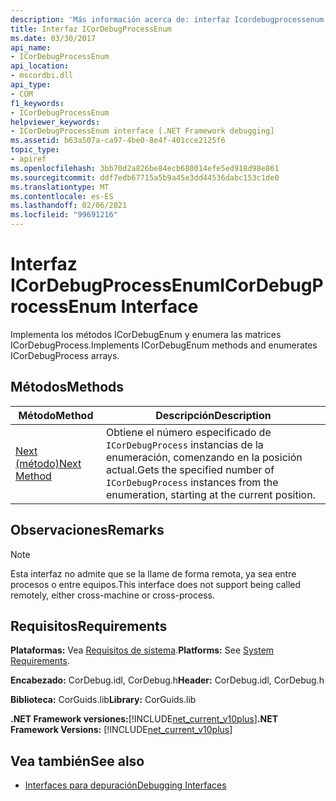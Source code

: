 ```yaml
---
description: 'Más información acerca de: interfaz Icordebugprocessenum ('
title: Interfaz ICorDebugProcessEnum
ms.date: 03/30/2017
api_name:
- ICorDebugProcessEnum
api_location:
- mscordbi.dll
api_type:
- COM
f1_keywords:
- ICorDebugProcessEnum
helpviewer_keywords:
- ICorDebugProcessEnum interface [.NET Framework debugging]
ms.assetid: b63a507a-ca97-4be0-8e4f-401cce2125f6
topic_type:
- apiref
ms.openlocfilehash: 3bb70d2a826be84ecb680014efe5ed918d98e861
ms.sourcegitcommit: ddf7edb67715a5b9a45e3dd44536dabc153c1de0
ms.translationtype: MT
ms.contentlocale: es-ES
ms.lasthandoff: 02/06/2021
ms.locfileid: "99691216"
---
```

# <a name="icordebugprocessenum-interface"></a><span data-ttu-id="b1c3b-103">Interfaz ICorDebugProcessEnum</span><span class="sxs-lookup"><span data-stu-id="b1c3b-103">ICorDebugProcessEnum Interface</span></span>

<span data-ttu-id="b1c3b-104">Implementa los métodos ICorDebugEnum y enumera las matrices ICorDebugProcess.</span><span class="sxs-lookup"><span data-stu-id="b1c3b-104">Implements ICorDebugEnum methods and enumerates ICorDebugProcess arrays.</span></span>  
  
## <a name="methods"></a><span data-ttu-id="b1c3b-105">Métodos</span><span class="sxs-lookup"><span data-stu-id="b1c3b-105">Methods</span></span>  
  
|<span data-ttu-id="b1c3b-106">Método</span><span class="sxs-lookup"><span data-stu-id="b1c3b-106">Method</span></span>|<span data-ttu-id="b1c3b-107">Descripción</span><span class="sxs-lookup"><span data-stu-id="b1c3b-107">Description</span></span>|  
|------------|-----------------|  
|[<span data-ttu-id="b1c3b-108">Next (método)</span><span class="sxs-lookup"><span data-stu-id="b1c3b-108">Next Method</span></span>](icordebugprocessenum-next-method.md)|<span data-ttu-id="b1c3b-109">Obtiene el número especificado de `ICorDebugProcess` instancias de la enumeración, comenzando en la posición actual.</span><span class="sxs-lookup"><span data-stu-id="b1c3b-109">Gets the specified number of `ICorDebugProcess` instances from the enumeration, starting at the current position.</span></span>|  
  
## <a name="remarks"></a><span data-ttu-id="b1c3b-110">Observaciones</span><span class="sxs-lookup"><span data-stu-id="b1c3b-110">Remarks</span></span>  
  
> [!NOTE]
> <span data-ttu-id="b1c3b-111">Esta interfaz no admite que se la llame de forma remota, ya sea entre procesos o entre equipos.</span><span class="sxs-lookup"><span data-stu-id="b1c3b-111">This interface does not support being called remotely, either cross-machine or cross-process.</span></span>  
  
## <a name="requirements"></a><span data-ttu-id="b1c3b-112">Requisitos</span><span class="sxs-lookup"><span data-stu-id="b1c3b-112">Requirements</span></span>  

 <span data-ttu-id="b1c3b-113">**Plataformas:** Vea [Requisitos de sistema](../../get-started/system-requirements.md).</span><span class="sxs-lookup"><span data-stu-id="b1c3b-113">**Platforms:** See [System Requirements](../../get-started/system-requirements.md).</span></span>  
  
 <span data-ttu-id="b1c3b-114">**Encabezado:** CorDebug.idl, CorDebug.h</span><span class="sxs-lookup"><span data-stu-id="b1c3b-114">**Header:** CorDebug.idl, CorDebug.h</span></span>  
  
 <span data-ttu-id="b1c3b-115">**Biblioteca:** CorGuids.lib</span><span class="sxs-lookup"><span data-stu-id="b1c3b-115">**Library:** CorGuids.lib</span></span>  
  
 <span data-ttu-id="b1c3b-116">**.NET Framework versiones:**[!INCLUDE[net_current_v10plus](../../../../includes/net-current-v10plus-md.md)]</span><span class="sxs-lookup"><span data-stu-id="b1c3b-116">**.NET Framework Versions:** [!INCLUDE[net_current_v10plus](../../../../includes/net-current-v10plus-md.md)]</span></span>  
  
## <a name="see-also"></a><span data-ttu-id="b1c3b-117">Vea también</span><span class="sxs-lookup"><span data-stu-id="b1c3b-117">See also</span></span>

- [<span data-ttu-id="b1c3b-118">Interfaces para depuración</span><span class="sxs-lookup"><span data-stu-id="b1c3b-118">Debugging Interfaces</span></span>](debugging-interfaces.md)
